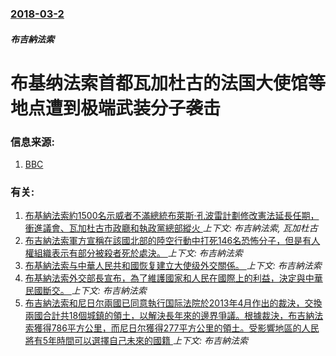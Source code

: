 ### [2018-03-2](/news/2018/03/2/index.md)

##### 布吉納法索
# 布基纳法索首都瓦加杜古的法国大使馆等地点遭到极端武装分子袭击 




### 信息来源:

1. [BBC](http://www.bbc.com/news/world-africa-43257453)

### 有关:

1. [布基納法索約1500名示威者不滿總統布萊斯·孔波雷計劃修改憲法延長任期，衝進議會、瓦加杜古市政廳和執政黨總部縱火 ](/news/2014/10/30/布基納法索約1500名示威者不滿總統布萊斯-孔波雷計劃修改憲法延長任期-衝進議會-瓦加杜古市政廳和執政黨總部縱火.md) _上下文: 布吉納法索, 瓦加杜古_
2. [布吉納法索軍方宣稱在該國北部的陸空行動中打死146名恐怖分子，但是有人權組織表示有部分被殺者死於處決。 ](/news/2019/02/4/布吉納法索軍方宣稱在該國北部的陸空行動中打死146名恐怖分子-但是有人權組織表示有部分被殺者死於處決.md) _上下文: 布吉納法索_
3. [布基納法索与中華人民共和國恢复建立大使级外交關係。 ](/news/2018/05/26/布基納法索与中華人民共和國恢复建立大使级外交關係.md) _上下文: 布吉納法索_
4. [布基納法索外交部長宣布，為了維護國家和人民在國際上的利益，決定與中華民國斷交。 ](/news/2018/05/24/布基納法索外交部長宣布-為了維護國家和人民在國際上的利益-決定與中華民國斷交.md) _上下文: 布吉納法索_
5. [布吉納法索和尼日尔兩國已同意執行国际法院於2013年4月作出的裁決，交換兩國合計共18個城鎮的領土，以解決長年來的邊界爭議。根據裁決，布吉納法索獲得786平方公里，而尼日尔獲得277平方公里的領土。受影響地區的人民將有5年時間可以選擇自己未來的國籍 ](/news/2015/05/8/布吉納法索和尼日尔兩國已同意執行国际法院於2013年4月作出的裁決-交換兩國合計共18個城鎮的領土-以解決長年來的邊界爭.md) _上下文: 布吉納法索_
